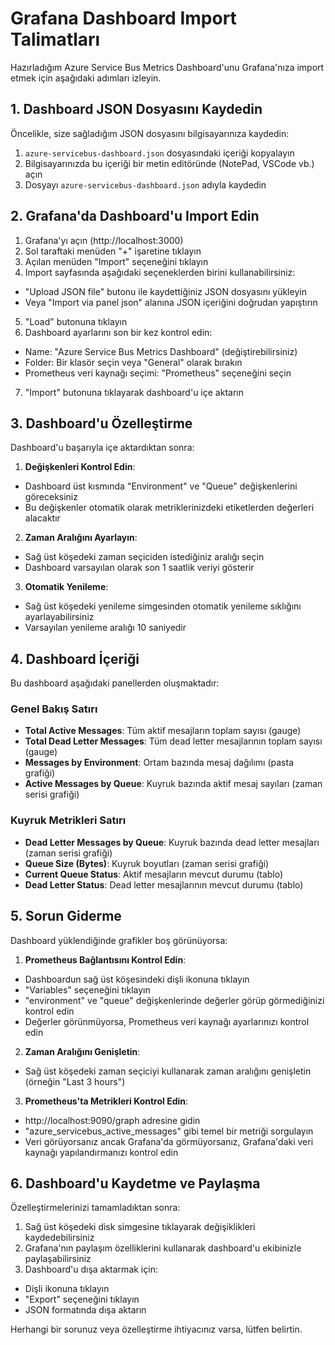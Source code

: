 # Grafana Dashboard Import Talimatları

Hazırladığım Azure Service Bus Metrics Dashboard'unu Grafana'nıza import etmek için aşağıdaki adımları izleyin.

## 1. Dashboard JSON Dosyasını Kaydedin

Öncelikle, size sağladığım JSON dosyasını bilgisayarınıza kaydedin:

1. `azure-servicebus-dashboard.json` dosyasındaki içeriği kopyalayın
2. Bilgisayarınızda bu içeriği bir metin editöründe (NotePad, VSCode vb.) açın
3. Dosyayı `azure-servicebus-dashboard.json` adıyla kaydedin

## 2. Grafana'da Dashboard'u Import Edin

1. Grafana'yı açın (http://localhost:3000)
2. Sol taraftaki menüden "+" işaretine tıklayın
3. Açılan menüden "Import" seçeneğini tıklayın
4. Import sayfasında aşağıdaki seçeneklerden birini kullanabilirsiniz:
  - "Upload JSON file" butonu ile kaydettiğiniz JSON dosyasını yükleyin
  - Veya "Import via panel json" alanına JSON içeriğini doğrudan yapıştırın

5. "Load" butonuna tıklayın
6. Dashboard ayarlarını son bir kez kontrol edin:
  - Name: "Azure Service Bus Metrics Dashboard" (değiştirebilirsiniz)
  - Folder: Bir klasör seçin veya "General" olarak bırakın
  - Prometheus veri kaynağı seçimi: "Prometheus" seçeneğini seçin

7. "Import" butonuna tıklayarak dashboard'u içe aktarın

## 3. Dashboard'u Özelleştirme

Dashboard'u başarıyla içe aktardıktan sonra:

1. **Değişkenleri Kontrol Edin**:
  - Dashboard üst kısmında "Environment" ve "Queue" değişkenlerini göreceksiniz
  - Bu değişkenler otomatik olarak metriklerinizdeki etiketlerden değerleri alacaktır

2. **Zaman Aralığını Ayarlayın**:
  - Sağ üst köşedeki zaman seçiciden istediğiniz aralığı seçin
  - Dashboard varsayılan olarak son 1 saatlik veriyi gösterir

3. **Otomatik Yenileme**:
  - Sağ üst köşedeki yenileme simgesinden otomatik yenileme sıklığını ayarlayabilirsiniz
  - Varsayılan yenileme aralığı 10 saniyedir

## 4. Dashboard İçeriği

Bu dashboard aşağıdaki panellerden oluşmaktadır:

### Genel Bakış Satırı
- **Total Active Messages**: Tüm aktif mesajların toplam sayısı (gauge)
- **Total Dead Letter Messages**: Tüm dead letter mesajlarının toplam sayısı (gauge)
- **Messages by Environment**: Ortam bazında mesaj dağılımı (pasta grafiği)
- **Active Messages by Queue**: Kuyruk bazında aktif mesaj sayıları (zaman serisi grafiği)

### Kuyruk Metrikleri Satırı
- **Dead Letter Messages by Queue**: Kuyruk bazında dead letter mesajları (zaman serisi grafiği)
- **Queue Size (Bytes)**: Kuyruk boyutları (zaman serisi grafiği)
- **Current Queue Status**: Aktif mesajların mevcut durumu (tablo)
- **Dead Letter Status**: Dead letter mesajlarının mevcut durumu (tablo)

## 5. Sorun Giderme

Dashboard yüklendiğinde grafikler boş görünüyorsa:

1. **Prometheus Bağlantısını Kontrol Edin**:
  - Dashboardun sağ üst köşesindeki dişli ikonuna tıklayın
  - "Variables" seçeneğini tıklayın
  - "environment" ve "queue" değişkenlerinde değerler görüp görmediğinizi kontrol edin
  - Değerler görünmüyorsa, Prometheus veri kaynağı ayarlarınızı kontrol edin

2. **Zaman Aralığını Genişletin**:
  - Sağ üst köşedeki zaman seçiciyi kullanarak zaman aralığını genişletin (örneğin "Last 3 hours")

3. **Prometheus'ta Metrikleri Kontrol Edin**:
  - http://localhost:9090/graph adresine gidin
  - "azure_servicebus_active_messages" gibi temel bir metriği sorgulayın
  - Veri görüyorsanız ancak Grafana'da görmüyorsanız, Grafana'daki veri kaynağı yapılandırmanızı kontrol edin

## 6. Dashboard'u Kaydetme ve Paylaşma

Özelleştirmelerinizi tamamladıktan sonra:

1. Sağ üst köşedeki disk simgesine tıklayarak değişiklikleri kaydedebilirsiniz
2. Grafana'nın paylaşım özelliklerini kullanarak dashboard'u ekibinizle paylaşabilirsiniz
3. Dashboard'u dışa aktarmak için:
  - Dişli ikonuna tıklayın
  - "Export" seçeneğini tıklayın
  - JSON formatında dışa aktarın

Herhangi bir sorunuz veya özelleştirme ihtiyacınız varsa, lütfen belirtin.